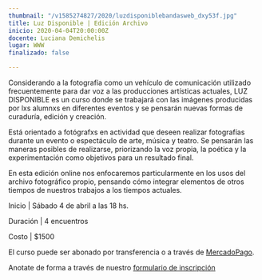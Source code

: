 ```yaml
---
thumbnail: "/v1585274827/2020/luzdisponiblebandasweb_dxy53f.jpg"
title: Luz Disponible | Edición Archivo
inicio: 2020-04-04T20:00:00Z
docente: Luciana Demichelis
lugar: WWW
finalizado: false

---
```

Considerando a la fotografía como un vehículo de comunicación utilizado frecuentemente para dar voz a las producciones artísticas actuales, LUZ DISPONIBLE es un curso donde se trabajará con las imágenes producidas por lxs alumnxs en diferentes eventos y se pensarán nuevas formas de curaduría, edición y creación.

Está orientado a fotógrafxs en actividad que deseen realizar fotografías durante un evento o espectáculo de arte, música y teatro. Se pensarán las maneras posibles de realizarse, priorizando la voz propia, la poética y la experimentación como objetivos para un resultado final.

En esta edición online nos enfocaremos particularmente en los usos del archivo fotográfico propio, pensando cómo integrar elementos de otros tiempos de nuestros trabajos a los tiempos actuales.

Inicio | Sábado 4 de abril a las 18 hs.

Duración | 4 encuentros

Costo | $1500

El curso puede ser abonado por transferencia o a través de [MercadoPago](https://www.mercadopago.com.ar/checkout/v1/redirect?pref_id=132297489-d6f0f828-c8ae-4bd6-afeb-64690e97ad3f).

Anotate de forma a través de nuestro [formulario de inscripción ](https://forms.gle/6aJCmZzYw9HE71qz6)